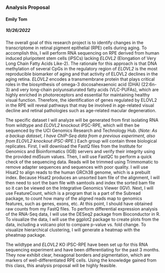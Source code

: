 ### Analysis Proposal

#### Emily Tom

##### 10/26/2022

The overall goal of this research project is to identify changes in the transcriptome in retinal pigment epithelial (RPE) cells during aging. To accomplish this, I will perform RNA sequencing on RPE derived from human induced pluripotent stem cells (iPSCs) lacking *ELOVL2* (Elongation of Very Long Chain Fatty Acids Like-2). The rationale for this approach is that DNA methylation of several CpGs in the regulatory region of *ELOVL2* is the most reproducible biomarker of aging and that activity of ELOVL2 declines in the aging retina. *ELOVL2* encodes a transmembrane protein that plays critical roles in the biosynthesis of omega-3 docosahexaenoic acid (DHA) (22:6n-3) and very long-chain polyunsaturated fatty acids (VLC-PUFAs), which are highly enriched in photoreceptors and essential for maintaining healthy visual function. Therefore, the identification of genes regulated by ELOVL2 in the RPE will reveal pathways that may be involved in age-related visual decline and retinal pathologies such as age-related macular degeneration.

The specific dataset I will analyze will be generated from first isolating RNA from wildtype and *ELOVL2* knockout iPSC-RPE, which will then be sequenced by the UCI Genomics Research and Technology Hub. (*Note: As a backup dataset, I have ChIP-Seq data from a previous experiment, also from ELOVL2 knockout iPSC-RPE.*) Each group will contain three biological replicates. First, I will download the FastQ files from the Institute for Genomics and Bioinformatics (IGB) servers and verify their integrity using the provided md5sum values. Then, I will use FastQC to perform a quick check of the sequencing data. Reads will be trimmed using Trimmomatic to remove adapter sequences and sequences with poor quality. I will use Hisat2 to align reads to the human GRCh38 genome, which is a prebuilt index. Because Hisat2 produces an unsorted bam file of the alignment, I will then need to sort the bam file with samtools and index the sorted bam file so it can be viewed on the Integrative Genomics Viewer (IGV). Next, I will use FeatureCount, which is a program that is a part of the Subread package, to count how many of the aligned reads map to genomics features, such as genes, exons, etc. At this point, I should have obtained raw counts from my FastQ files. To perform differential expression analysis of the RNA-Seq data, I will use the DESeq2 package from Bioconductor in R. To visualize the data, I will use the ggplot2 package to create plots from the data, including a volcano plot to compare p-value vs. fold change. To visualize hierarchical clustering, I will generate a heatmap with the pheatmap package.

The wildtype and *ELOVL2* KO iPSC-RPE have been set up for this RNA sequencing experiment and have been differentiating for the past 3 months. They now exhibit clear, hexagonal borders and pigmentation, which are markers of well-differentiated RPE cells. Using the knowledge gained from this class, this analysis proposal will be highly feasible.
